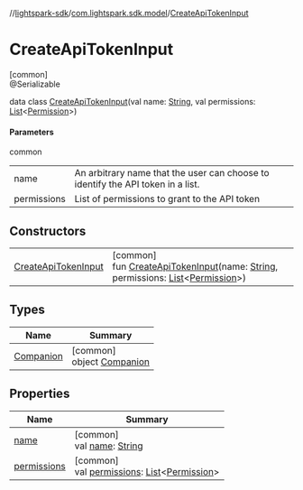 //[lightspark-sdk](../../../index.md)/[com.lightspark.sdk.model](../index.md)/[CreateApiTokenInput](index.md)

# CreateApiTokenInput

[common]\
@Serializable

data class [CreateApiTokenInput](index.md)(val name: [String](https://kotlinlang.org/api/latest/jvm/stdlib/kotlin/-string/index.html), val permissions: [List](https://kotlinlang.org/api/latest/jvm/stdlib/kotlin.collections/-list/index.html)&lt;[Permission](../-permission/index.md)&gt;)

#### Parameters

common

| | |
|---|---|
| name | An arbitrary name that the user can choose to identify the API token in a list. |
| permissions | List of permissions to grant to the API token |

## Constructors

| | |
|---|---|
| [CreateApiTokenInput](-create-api-token-input.md) | [common]<br>fun [CreateApiTokenInput](-create-api-token-input.md)(name: [String](https://kotlinlang.org/api/latest/jvm/stdlib/kotlin/-string/index.html), permissions: [List](https://kotlinlang.org/api/latest/jvm/stdlib/kotlin.collections/-list/index.html)&lt;[Permission](../-permission/index.md)&gt;) |

## Types

| Name | Summary |
|---|---|
| [Companion](-companion/index.md) | [common]<br>object [Companion](-companion/index.md) |

## Properties

| Name | Summary |
|---|---|
| [name](name.md) | [common]<br>val [name](name.md): [String](https://kotlinlang.org/api/latest/jvm/stdlib/kotlin/-string/index.html) |
| [permissions](permissions.md) | [common]<br>val [permissions](permissions.md): [List](https://kotlinlang.org/api/latest/jvm/stdlib/kotlin.collections/-list/index.html)&lt;[Permission](../-permission/index.md)&gt; |
